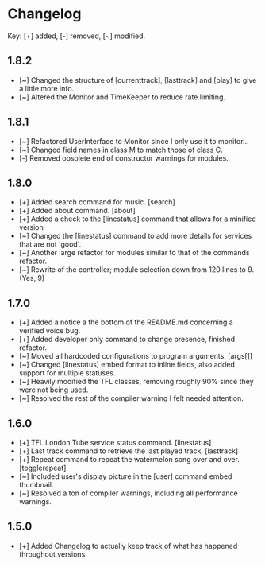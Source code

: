# Changelog

Key: [+] added, [-] removed, [~] modified.

## 1.8.2

+ [~] Changed the structure of [currenttrack], [lasttrack] and [play] to give a little more info.
+ [~] Altered the Monitor and TimeKeeper to reduce rate limiting.

## 1.8.1

+ [~] Refactored UserInterface to Monitor since I only use it to monitor...
+ [~] Changed field names in class M to match those of class C.
+ [-] Removed obsolete end of constructor warnings for modules.

## 1.8.0

+ [+] Added search command for music. [search]
+ [+] Added about command. [about]
+ [+] Added a check to the [linestatus] command that allows for a minified version 
+ [~] Changed the [linestatus] command to add more details for services that are not 'good'.
+ [~] Another large refactor for modules similar to that of the commands refactor.
+ [~] Rewrite of the controller; module selection down from 120 lines to 9. (Yes, 9)

## 1.7.0

+ [+] Added a notice a the bottom of the README.md concerning a verified voice bug.
+ [+] Added developer only command to change presence, finished refactor.
+ [~] Moved all hardcoded configurations to program arguments. [args[]]
+ [~] Changed [linestatus] embed format to inline fields, also added support for multiple statuses.
+ [~] Heavily modified the TFL classes, removing roughly 90% since they were not being used.
+ [~] Resolved the rest of the compiler warning I felt needed attention.

## 1.6.0

+ [+] TFL London Tube service status command. [linestatus]
+ [+] Last track command to retrieve the last played track. [lasttrack]
+ [+] Repeat command to repeat the watermelon song over and over. [togglerepeat]
+ [~] Included user's display picture in the [user] command embed thumbnail.
+ [~] Resolved a ton of compiler warnings, including all performance warnings.

## 1.5.0

+ [+] Added Changelog to actually keep track of what has happened throughout versions. 

 